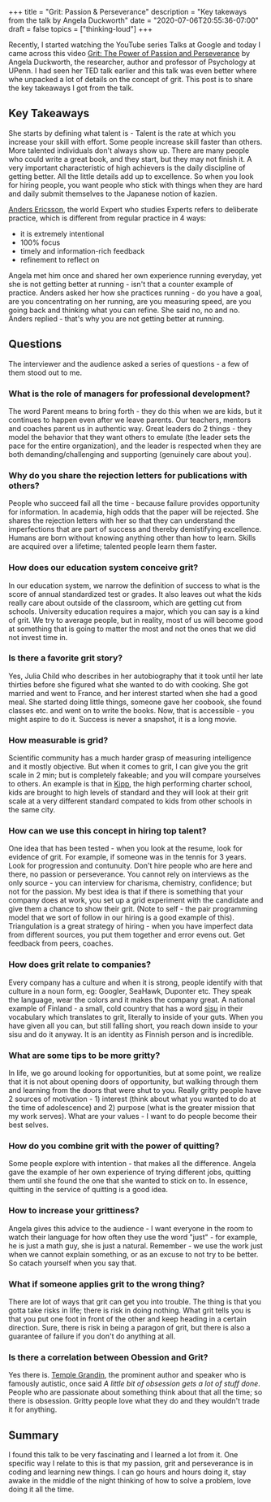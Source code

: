 +++
title = "Grit: Passion & Perseverance"
description = "Key takeways from the talk by Angela Duckworth"
date = "2020-07-06T20:55:36-07:00"
draft = false
topics = ["thinking-loud"]
+++

Recently, I started watching the YouTube series Talks at Google and today I came across this video [Grit: The Power of Passion and Perseverance](https://www.youtube.com/watch?v=W-ONEAcBeTk) by Angela Duckworth, the researcher, author and professor of Psychology at UPenn. I had seen her TED talk earlier and this talk was even better where whe unpacked a lot of details on the concept of grit. This post is to share the key takeaways I got from the talk.

## Key Takeaways
She starts by defining what talent is - Talent is the rate at which you increase your skill with effort. Some people increase skill faster than others. More talented individuals don't always show up. There are many people who could write a great book, and they start, but they may not finish it. A very important characteristic of high achievers is the daily discipline of getting better. All the little details add up to excellence. So when you look for hiring people, you want people who stick with things when they are hard and daily submit themselves to the Japanese notion of kazien.

[Anders Ericsson](https://en.wikipedia.org/wiki/K._Anders_Ericsson), the world Expert who studies Experts refers to deliberate practice, which is different from regular practice in 4 ways:
* it is extremely intentional
* 100% focus
* timely and information-rich feedback
* refinement to reflect on

Angela met him once and shared her own experience running everyday, yet she is not getting better at running - isn't that a counter example of practice. Anders asked her how she practices running - do you have a goal, are you concentrating on her running, are you measuring speed, are you going back and thinking what you can refine. She said no, no and no. Anders replied - that's why you are not getting better at running.

## Questions 
The interviewer and the audience asked a series of questions - a few of them stood out to me.

### What is the role of managers for professional development?
The word Parent means to bring forth - they do this when we are kids, but it continues to happen even after we leave parents. Our teachers, mentors and coaches parent us in authentic way. Great leaders do 2 things - they model the behavior that they want others to emulate (the leader sets the pace for the entire organization), and the leader is respected when they are both demanding/challenging and supporting (genuinely care about you).

### Why do you share the rejection letters for publications with others?
People who succeed fail all the time - because failure provides opportunity for information. In academia, high odds that the paper will be rejected. She shares the rejection letters with her so that they can understand the imperfections that are part of success and thereby demistifying excellence.
Humans are born without knowing anything other than how to learn. Skills are acquired over a lifetime; talented people learn them faster. 

### How does our education system conceive grit? 
In our education system, we narrow the definition of success to what is the score of annual standardized test or grades. It also leaves out what the kids really care about outside of the classroom, which are getting cut from schools. University education requires a major, which you can say is a kind of grit. We try to average people, but in reality, most of us will become good at something that is going to matter the most and not the ones that we did not invest time in.

### Is there a favorite grit story?
Yes, Julia Child who describes in her autobiography that it took until her late thirties before she figured what she wanted to do with cooking. She got married and went to France, and her interest started when she had a good meal. She started doing little things, someone gave her coobook, she found classes etc. and went on to write the books. Now, that is accessible - you might aspire to do it. Success is never a snapshot, it is a long movie.

### How measurable is grid?
Scientific community has a much harder grasp of measuring intelligence and it mostly objective. But when it comes to grit, I can give you the grit scale in 2 min; but is completely fakeable; and you will compare yourselves to others. An example is that in [Kipp](https://www.kipp.org/), the high performing charter school, kids are brought to high levels of standard and they will look at their grit scale at a very different standard compated to kids from other schools in the same city.

### How can we use this concept in hiring top talent?
One idea that has been tested - when you look at the resume, look for evidence of grit. For example, if someone was in the tennis for 3 years. Look for progression and contunuity. Don't hire people who are here and there, no passion or perseverance. You cannot rely on interviews as the only source - you can interview for charisma, chemistry, confidence; but not for the passion. My best idea is that if there is something that your company does at work, you set up a grid experiment with the candidate and give them a chance to show their grit. (Note to self - the pair programming model that we sort of follow in our hiring is a good example of this). Triangulation is a great strategy of hiring - when you have imperfect data from different sources, you put them together and error evens out. Get feedback from peers, coaches.

### How does grit relate to companies?
Every company has a culture and when it is strong, people identify with that culture in a noun form, eg: Googler, SeaHawk, Duponter etc. They speak the language, wear the colors and it makes the company great. A national example of Finland - a small, cold country that has a word [sisu](https://finland.fi/arts-culture/sisu-within-finnish-key-life-love-success/) in their vocabulary which translates to grit, literally to inside of your guts. When you have given all you can, but still falling short, you reach down inside to your sisu and do it anyway. It is an identity as Finnish person and is incredible. 

### What are some tips to be more gritty? 
In life, we go around looking for opportunities, but at some point, we realize that it is not about opening doors of opportunity, but walking through them and learning from the doors that were shut to you. Really gritty people have 2 sources of motivation - 1) interest (think about what you wanted to do at the time of adolescence) and 2) purpose (what is the greater mission that my work serves). What are your values - I want to do people become their best selves.

### How do you combine grit with the power of quitting? 
Some people explore with intention - that makes all the difference. Angela gave the example of her own experience of trying different jobs, quitting them until she found the one that she wanted to stick on to. In essence, quitting in the service of quitting is a good idea.

### How to increase your grittiness? 
Angela gives this advice to the audience - I want everyone in the room to watch their language for how often they use the word "just" - for example, he is just a math guy, she is just a natural. Remember - we use the work just when we cannot explain something, or as an excuse to not try to be better. So catach yourself when you say that.

### What if someone applies grit to the wrong thing?
There are lot of ways that grit can get you into trouble. The thing is that you gotta take risks in life; there is risk in doing nothing. What grit tells you is that you put one foot in front of the other and keep heading in a certain direction. Sure, there is risk in being a paragon of grit, but there is also a guarantee of failure if you don't do anything at all.

### Is there a correlation between Obession and Grit?
Yes there is. [Temple Grandin](https://www.templegrandin.com/), the prominent author and speaker who is famously autistic, once said *A little bit of obsession gets a lot of stuff done*. People who are passionate about something think about that all the time; so there is obsession. Gritty people love what they do and they wouldn't trade it for anything.

## Summary
I found this talk to be very fascinating and I learned a lot from it. One specific way I relate to this is that my passion, grit and perseverance is in coding and learning new things. I can go hours and hours doing it, stay awake in the middle of the night thinking of how to solve a problem, love doing it all the time.